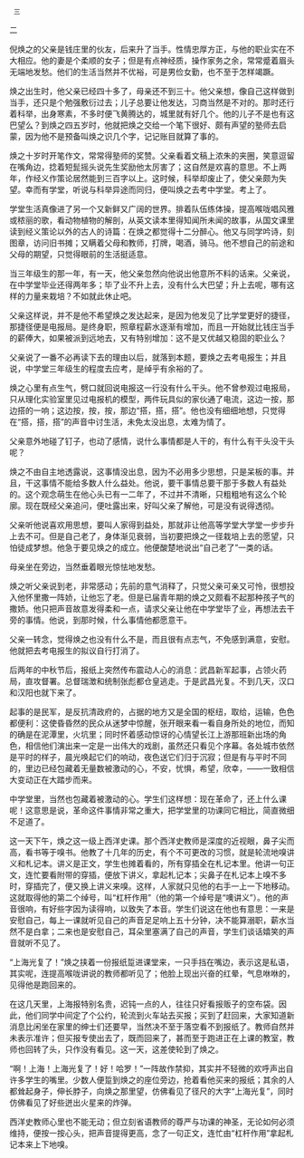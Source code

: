      三 

   二

   倪焕之的父亲是钱庄里的伙友，后来升了当手。性情忠厚方正，与他的职业实在不大相应。他的妻是个柔顺的女子；但是有点神经质，操作家务之余，常常蹙着眉头无端地发愁。他们的生活当然并不优裕，可是男俭女勤，也不至于怎样竭蹶。 

   焕之出生时，他父亲已经四十多了，母亲还不到三十。他父亲想，像自己这样做到当手，还只是个勉强敷衍过去；儿子总要让他发达，习商当然是不对的。那时还行着科举，出身寒素，不多时便飞黄腾达的，城里就有好几个。他的儿子不是也有这巴望么？到焕之四五岁时，他就把焕之交给一个笔下很好、颇有声望的塾师去启蒙，因为他不是预备叫焕之识几个字，记记账目就算了事的。 

   焕之十岁时开笔作文，常常得塾师的奖赞。父亲看着文稿上浓朱的夹圈，笑意逗留在嘴角边，捻着短髭摇头说先生奖励他太厉害了；这自然是欢喜的意思。不上两年，作经义作策论居然能到三百字以上。这时候，科举却废止了，使父亲颇为失望。幸而有学堂，听说与科举异途而同归，便叫焕之去考中学堂。考上了。 

   学堂生活真像进了另一个又新鲜又广阔的世界。排着队伍练体操，提高喉咙唱风雅或秾丽的歌，看动物植物的解剖，从英文读本里得知闻所未闻的故事，从国文课里读到经义策论以外的古人的诗篇：在焕之都觉得十二分醉心。他又与同学吟诗，刻图章，访问旧书摊；又瞒着父母和教师，打牌，喝酒，骑马。他不想自己的前途和父母的期望，只觉得眼前的生活挺适意。 

   当三年级生的那一年，有一天，他父亲忽然向他说出他意所不料的话来。父亲说，在中学堂毕业还得两年多；毕了业不升上去，没有什么大巴望；升上去呢，哪有这样的力量来栽培？不如就此休止吧。 

   父亲这样说，并不是他不希望焕之发达起来，是因为他发见了比学堂更好的捷径，那捷径便是电报局。是终身职，照章程薪水逐渐有增加，而且一开始就比钱庄当手的薪俸大，如果被派到远地去，又有特别增加：这不是又优越又稳固的职业么？ 

   父亲说了一番不必再读下去的理由以后，就落到本题，要焕之去考电报生；并且说，中学堂三年级生的程度去应考，是绰乎有余裕的了。 

   焕之心里有点生气，劈口就回说电报这一行没有什么干头。他不曾参观过电报局，只从理化实验室里见过电报机的模型，两件玩具似的家伙通了电流，这边一按，那边搭的一响；这边按，按，按，那边“搭，搭，搭”。他也没有细细地想，只觉得在“搭，搭，搭”的声音中讨生活，未免太没出息，太难为情了。 

   父亲意外地碰了钉子，也动了感情，说什么事情都是人干的，有什么有干头没干头呢？ 

   焕之不由自主地透露说，这事情没出息，因为不必用多少思想，只是呆板的事。并且，干这事情不能给多数人什么益处。他说，要干事情总要干那于多数人有益处的。这个观念萌生在他心头已有一二年了，不过并不清晰，只粗粗地有这么个轮廓。现在既经父亲追问，便吐露出来，好叫父亲了解他，可是没有说得透彻。 

   父亲听他说喜欢用思想，要叫人家得到益处，那就非让他高等学堂大学堂一步步升上去不可。但是自己老了，身体渐见衰弱，当初要把焕之一径栽培上去的愿望，只怕徒成梦想。他急于要见焕之的成立。他便酸楚地说出“自己老了”一类的话。 

   母亲坐在旁边，当然垂着眼光惊怯地发愁。 

   焕之听父亲说到老，非常感动；先前的意气消释了，只觉父亲可亲又可怜，很想投入他怀里撒一阵娇，让他忘了老。但是已届青年期的焕之又颇看不起那种孩子气的撒娇。他只把声音故意发得柔和一点，请求父亲让他在中学堂毕了业，再想法去干旁的事情。他说，到那时候，什么事情他都愿意干。 

   父亲一转念，觉得焕之也没有什么不是，而且很有点志气，不免感到满意，安慰。他就把去考电报生的拟议自行打消了。 

   后两年的中秋节后，报纸上突然传布震动人心的消息：武昌新军起事，占领火药局，直攻督署。总督瑞澂和统制张彪都仓皇逃走。于是武昌光复。不到几天，汉口和汉阳也就下来了。 

   起事的是民军，是反抗清政府的，占据的地方又是全国的枢纽，取给，运输，色色都便利：这使昏昏然的民众从迷梦中惊醒，张开眼来看一看自身所处的地位，而知的确是在泥潭里，火坑里；同时怀着感动惊讶的心情望长江上游那班新出场的角色，相信他们演出来一定是一出伟大的戏剧，虽然还只看见个序幕。各处城市依然是平时的样子，晨光唤起它们的响动，夜色送它们归于沉寂；但是有与平时不同的，里边已经包藏着无量数被激动的心，不安，忧惧，希望，欣幸，——一致相信大变动正在大踏步而来。 

   中学堂里，当然也包藏着被激动的心。学生们这样想：现在革命了，还上什么课呢！这意思是说，革命这件事情非常之重大，把学堂里的功课同它相比，简直微细不足道了。 

   这一天下午，焕之这一级上西洋史课。那个西洋史教师是深度的近视眼，鼻子尖而高，看书等于嗅书。他教了十几年的历史，有个不可更改的习惯，就是轮流地嗅讲义和札记本。讲义是正文，学生也摊着看的，所有穿插全在札记本里。他讲一句正文，连忙要看附带的穿插，便放下讲义，拿起札记本；尖鼻子在札记本上嗅不多时，穿插完了，便又换上讲义来嗅。这样，人家就只见他的右手一上一下地移动。这就取得他的第二个绰号，叫“杠杆作用”（他的第一个绰号是“噢讲义”）。他的声音很响，有好些字因为读得响，以致失了本音。学生们说这在他也有意思：一来是安慰自己，每上一课就听见自己的声音足足响上五十分钟，决不能算溺职，薪水当然不是白拿；二来也是安慰自己，耳朵里塞满了自己的声音，学生们谈话嬉笑的声音就听不见了。 

   “上海光复了！”焕之挟着一份报纸踅进课堂来，一只手挡在嘴边，表示这是私语，其实呢，连提高喉咙讲说的教师都听见了；他脸上现出兴奋的红晕，气息咻咻的，见得他是跑回来的。 

   在这几天里，上海报特别名贵，迟钝一点的人，往往只好看报贩子的空布袋。因此，他们同学中间定了个公约，轮流到火车站去买报；买到了赶回来，大家知道新消息比闲坐在家里的绅士们还要早，当然决不至于落空看不到报纸了。教师自然并未表示准许；但买报专使出去了，既而回来了，甚而至于跑进正在上课的教室，教师也回转了头，只作没有看见。这一天，这差使轮到了焕之。 

   “啊！上海！上海光复了！好！哈罗！”一阵故作禁抑，其实并不轻微的欢呼声出自许多学生的嘴里。少数人便踅到焕之的座位旁边，抢着看他买来的报纸；其余的人都耸起身子，伸长脖子，向焕之那里望，仿佛看见了径尺的大字“上海光复”，同时仿佛看见了好些迸出火星来的炸弹。 

   西洋史教师心里也不能无动；但立刻省语教师的尊严与功课的神圣，无论如何必须维持，便按一按心头，把声音提得更高，念了一句正文，连忙由“杠杆作用”拿起札记本来上下地嗅。 

